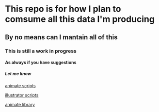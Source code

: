 # This repo is for how I plan to comsume all this data I'm producing
## By no means can I mantain all of this
### This is still a work in progress
#### As always if you have suggestions
##### Let me know

[animate scripts](animate/README.md)

[illustrator scripts](illustrator/README.md)

[animate library](library/README.md)